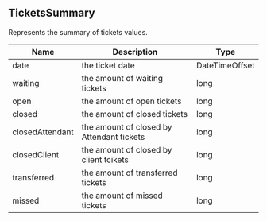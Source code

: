 ## TicketsSummary

Represents the summary of tickets values.

| Name            | Description                                  | Type                        |
|-----------------|----------------------------------------------|-----------------------------|
| date            | the ticket date                              | DateTimeOffset              |
| waiting         | the amount of waiting tickets                | long                        |
| open            | the amount of open tickets                   | long                        |
| closed          | the amount of closed tickets                 | long                        |
| closedAttendant | the amount of closed by Attendant tickets    | long                        |
| closedClient    | the amount of closed by client tcikets       | long                        |
| transferred     | the amount of transferred tickets            | long                        |
| missed          | the amount of missed tickets                 | long                        |